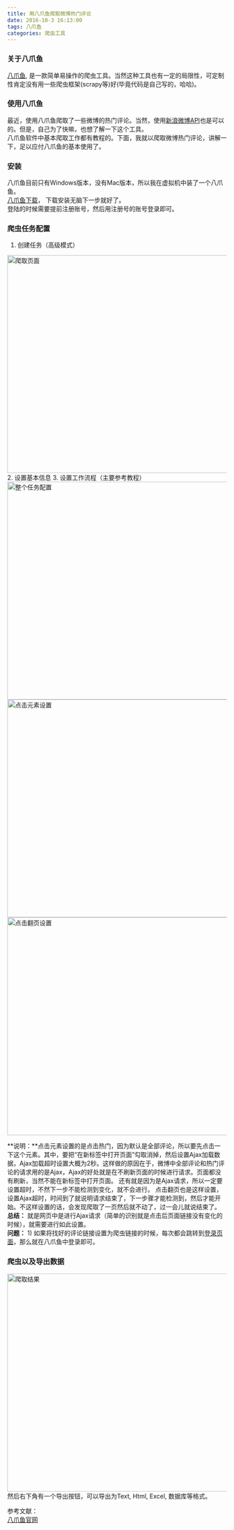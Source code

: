 ```yaml
---
title: 用八爪鱼爬取微博热门评论
date: 2016-10-3 16:13:00
tags: 八爪鱼
categories: 爬虫工具
---
```


### 关于八爪鱼
[八爪鱼](http://www.bazhuayu.com/), 是一款简单易操作的爬虫工具。当然这种工具也有一定的局限性，可定制性肯定没有用一些爬虫框架(scrapy等)好(毕竟代码是自己写的，哈哈)。

### 使用八爪鱼
最近，使用八爪鱼爬取了一些微博的热门评论。当然，使用[新浪微博API](http://open.weibo.com/wiki/%E5%BE%AE%E5%8D%9AAPI)也是可以的。但是，自己为了快嘛，也想了解一下这个工具。  
八爪鱼软件中基本爬取工作都有教程的。下面，我就以爬取微博热门评论，讲解一下，足以应付八爪鱼的基本使用了。

### 安装
八爪鱼目前只有Windows版本，没有Mac版本，所以我在虚拟机中装了一个八爪鱼。  
[八爪鱼下载](http://www.bazhuayu.com/download)， 下载安装无脑下一步就好了。  
登陆的时候需要提前注册账号，然后用注册号的账号登录即可。

### 爬虫任务配置 
1. 创建任务（高级模式）   
 <img src="/image/bazhuayu1.jpg" width = "800" height = "500" alt="爬取页面" align=center />
2. 设置基本信息
3. 设置工作流程（主要参考教程）  
 <img src="/image/bazhuayu2.jpg" width = "900" height = "500" alt="整个任务配置" align=center />  
 <img src="/image/bazhuayu3.jpg" width = "900" height = "500" alt="点击元素设置" align=center />  
 <img src="/image/bazhuayu4.jpg" width = "900" height = "500" alt="点击翻页设置" align=center />  

**说明：**点击元素设置的是点击热门，因为默认是全部评论，所以要先点击一下这个元素。其中，要把“在新标签中打开页面”勾取消掉，然后设置Ajax加载数据，Ajax加载超时设置大概为2秒。这样做的原因在于，微博中全部评论和热门评论的请求用的是Ajax，Ajax的好处就是在不刷新页面的时候进行请求。页面都没有刷新，当然不能在新标签中打开页面。 还有就是因为是Ajax请求，所以一定要设置超时，不然下一步不能检测到变化，就不会进行。
点击翻页也是这样设置，设置Ajax超时，时间到了就说明请求结束了，下一步骤才能检测到，然后才能开始。不这样设置的话，会发现爬取了一页然后就不动了，过一会儿就说结束了。    
**总结：** 就是网页中是进行Ajax请求（简单的识别就是点击后页面链接没有变化的时候），就需要进行如此设置。  
**问题：**  1) 如果将找好的评论链接设置为爬虫链接的时候，每次都会跳转到[登录页面](http://weibo.com/login.php)，那么就在八爪鱼中登录即可。

### 爬虫以及导出数据
 <img src="/image/bazhuayu5.jpg" width = "900" height = "500" alt="爬取结果" align=center />  
然后右下角有一个导出按钮，可以导出为Text, Html, Excel, 数据库等格式。 

参考文献：  
[八爪鱼官网](http://www.bazhuayu.com/tutorials)